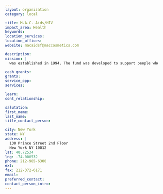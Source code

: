 ```yaml
---
layout: organization
category: local

title: M.A.C. Aids/HIV
impact_area: Health
keywords: 
location_services: 
location_offices: 
website: macaidsf@maccosmetics.com

description: 
mission: |
  was established in 1994. The fund was developed to support people who are living with HIV/AIDS worldwide. As well as donating funds to communities that offer services and help to and prevent the HIV/AIDS  through educational programs and services.

cash_grants: 
grants: 
service_opp: 
services: 

learn: 
cont_relationship: 

salutation: 
first_name: 
last_name: 
title_contact_person: 

city: New York
state: NY
address: |
  130 Prince Street 2nd Floor  
  New York NY 10012
lat: 40.72534
lng: -74.000532
phone: 212-965-6300
ext: 
fax: 212-372-6171
email: 
preferred_contact: 
contact_person_intro: 
---
```

